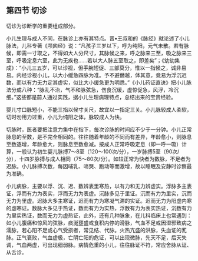 ## 第四节 切诊

切诊为诊断学的重要组成部分。

小儿生理与成人不同，在脉诊上亦有其特点。晋•王叔和的《脉经》就论述了小儿脉法，儿科专著《颅囟经》说：“凡孩子三岁以下，呼为纯阳，元气未散。若有脉候，即需一寸取之，不得如大人分尺寸，其脉候之来，呼之脉来三至，吸之脉来三至，呼吸定息六至，此为无疾也……若以大人脉五至取之，即差矣”；《幼幼集成》：“小儿三五岁，可以诊视，但手腕短促、三部莫分，惟以一指候之，诚非易易。内经诊视小儿，以大小缓急四脉为准。予不避僭越，体其意，竟易为浮沉迟数，而以有力无力定其虚实，似比大小缓急更为明悉。”《小儿药证直诀》把小儿脉法分成八种：“脉乱不治，气不和脉弦急，伤食沉缓，虚惊促急，风浮，冷沉细。”这些都是前人通过实践，据小儿生理病理特点，总结出来的宝贵经验。

婴儿寸口脉短小，不能三指以候寸关尺，故宜以一指定三关。小儿脉较成人柔软，切时勿用力过重，小儿为纯阳之体，脉较成人为快。

切脉时，医者要把注意力集中在指下，毎次诊脉的时间应不少于一分钟。小儿正常脉息的至数，是不完全相同的。往往随着年龄的不同而有差异，年龄愈小，则脉息至数逐增，年龄愈大，则脉息至数愈减。按成人正常呼吸定息（即一呼一吸）计算，一般认为初生婴儿脉搏7〜8至（120〜100次/分），一岁脉搏5至（90次/分），十四岁脉搏与成人相同（75〜80次/分）。如较正常为快者为数脉，不足者为迟脉。小儿脉搏次数，每因哺乳、啼哭、跑动等而激增，故以睡眠及安静时诊察最为准确。

小儿病脉，主要以浮、沉、迟、数辨表里寒热，以有力和无力辨虚实。浮脉多主表证，浮而有力为表实，浮而无力为表虚。沉脉多见于里证。沉而有力为里实，沉而无力为里虚。迟脉大多主寒证，迟而有力为寒凝气滞的实证。迟而无力为阳虚内寒的虚寒证。数脉大多见于热证，数而有力为实热，浮数有力为表实热证，沉数有力为里实热证，数而无力为虚热证，此外，还有几种脉象，在儿科临床上也常遇到：如小儿腹痛和惊风的弦脉，痰涎壅盛或食积内停的滑脉，气血不足或因湿邪致病之濡脉，若心阳不足或心气受损者，常见结、代脉。火热亢盛的洪脉，失血证的芤脉。正气衰败，气血虚极，亡阴亡阳的危证，可以出现微脉，先天不足，后天失调，气血两虚，可出现细弱脉。病情危重的小儿，往往脉证不符，常应舍脉从证、从舌诊。
